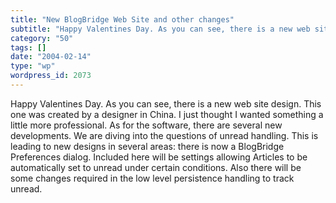 ```yaml
---
title: "New BlogBridge Web Site and other changes"
subtitle: "Happy Valentines Day. As you can see, there is a new web site design. This one was created by a desi..."
category: "50"
tags: []
date: "2004-02-14"
type: "wp"
wordpress_id: 2073
---
```

Happy Valentines Day. As you can see, there is a new web site design. This one was created by a designer in China. I just thought I wanted something a little more professional. As for the software, there are several new developments. We are diving into the questions of unread handling. This is leading to new designs in several areas: there is now a BlogBridge Preferences dialog. Included here will be settings allowing Articles to be automatically set to unread under certain conditions. Also there will be some changes required in the low level persistence handling to track unread.